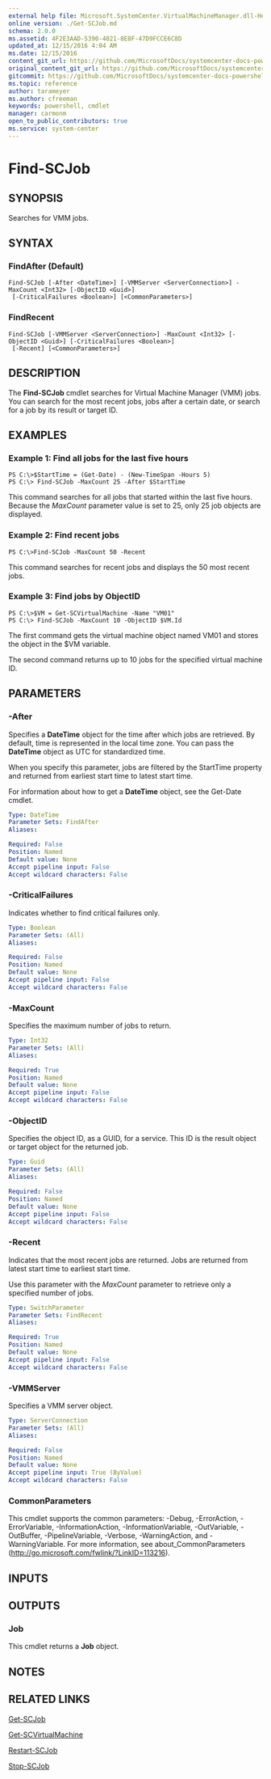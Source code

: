 ```yaml
---
external help file: Microsoft.SystemCenter.VirtualMachineManager.dll-Help.xml
online version: ./Get-SCJob.md
schema: 2.0.0
ms.assetid: 4F2E3AAD-5390-4021-8E8F-47D9FCCE6C8D
updated_at: 12/15/2016 4:04 AM
ms.date: 12/15/2016
content_git_url: https://github.com/MicrosoftDocs/systemcenter-docs-powershell/blob/master/systemcenter-cmdlets/SystemCenter2016/VirtualMachineManager/vlatest/Find-SCJob.md
original_content_git_url: https://github.com/MicrosoftDocs/systemcenter-docs-powershell/blob/master/systemcenter-cmdlets/SystemCenter2016/VirtualMachineManager/vlatest/Find-SCJob.md
gitcommit: https://github.com/MicrosoftDocs/systemcenter-docs-powershell/blob/7df4508c7b907a214e6a8eca76037b06065ef078/systemcenter-cmdlets/SystemCenter2016/VirtualMachineManager/vlatest/Find-SCJob.md
ms.topic: reference
author: tarameyer
ms.author: cfreeman
keywords: powershell, cmdlet
manager: carmonm
open_to_public_contributors: true
ms.service: system-center
---
```


# Find-SCJob

## SYNOPSIS
Searches for VMM jobs.

## SYNTAX

### FindAfter (Default)
```
Find-SCJob [-After <DateTime>] [-VMMServer <ServerConnection>] -MaxCount <Int32> [-ObjectID <Guid>]
 [-CriticalFailures <Boolean>] [<CommonParameters>]
```

### FindRecent
```
Find-SCJob [-VMMServer <ServerConnection>] -MaxCount <Int32> [-ObjectID <Guid>] [-CriticalFailures <Boolean>]
 [-Recent] [<CommonParameters>]
```

## DESCRIPTION
The **Find-SCJob** cmdlet searches for Virtual Machine Manager (VMM) jobs.
You can search for the most recent jobs, jobs after a certain date, or search for a job by its result or target ID.

## EXAMPLES

### Example 1: Find all jobs for the last five hours
```
PS C:\>$StartTime = (Get-Date) - (New-TimeSpan -Hours 5)
PS C:\> Find-SCJob -MaxCount 25 -After $StartTime
```

This command searches for all jobs that started within the last five hours.
Because the *MaxCount* parameter value is set to 25, only 25 job objects are displayed.

### Example 2: Find recent jobs
```
PS C:\>Find-SCJob -MaxCount 50 -Recent
```

This command searches for recent jobs and displays the 50 most recent jobs.

### Example 3: Find jobs by ObjectID
```
PS C:\>$VM = Get-SCVirtualMachine -Name "VM01"
PS C:\> Find-SCJob -MaxCount 10 -ObjectID $VM.Id
```

The first command gets the virtual machine object named VM01 and stores the object in the $VM variable.

The second command returns up to 10 jobs for the specified virtual machine ID.

## PARAMETERS

### -After
Specifies a **DateTime** object for the time after which jobs are retrieved.
By default, time is represented in the local time zone.
You can pass the **DateTime** object as UTC for standardized time.

When you specify this parameter, jobs are filtered by the StartTime property and returned from earliest start time to latest start time.

For information about how to get a **DateTime** object, see the Get-Date cmdlet.

```yaml
Type: DateTime
Parameter Sets: FindAfter
Aliases: 

Required: False
Position: Named
Default value: None
Accept pipeline input: False
Accept wildcard characters: False
```

### -CriticalFailures
Indicates whether to find critical failures only.

```yaml
Type: Boolean
Parameter Sets: (All)
Aliases: 

Required: False
Position: Named
Default value: None
Accept pipeline input: False
Accept wildcard characters: False
```

### -MaxCount
Specifies the maximum number of jobs to return.

```yaml
Type: Int32
Parameter Sets: (All)
Aliases: 

Required: True
Position: Named
Default value: None
Accept pipeline input: False
Accept wildcard characters: False
```

### -ObjectID
Specifies the object ID, as a GUID, for a service.
This ID is the result object or target object for the returned job.

```yaml
Type: Guid
Parameter Sets: (All)
Aliases: 

Required: False
Position: Named
Default value: None
Accept pipeline input: False
Accept wildcard characters: False
```

### -Recent
Indicates that the most recent jobs are returned.
Jobs are returned from latest start time to earliest start time.

Use this parameter with the *MaxCount* parameter to retrieve only a specified number of jobs.

```yaml
Type: SwitchParameter
Parameter Sets: FindRecent
Aliases: 

Required: True
Position: Named
Default value: None
Accept pipeline input: False
Accept wildcard characters: False
```

### -VMMServer
Specifies a VMM server object.

```yaml
Type: ServerConnection
Parameter Sets: (All)
Aliases: 

Required: False
Position: Named
Default value: None
Accept pipeline input: True (ByValue)
Accept wildcard characters: False
```

### CommonParameters
This cmdlet supports the common parameters: -Debug, -ErrorAction, -ErrorVariable, -InformationAction, -InformationVariable, -OutVariable, -OutBuffer, -PipelineVariable, -Verbose, -WarningAction, and -WarningVariable. For more information, see about_CommonParameters (http://go.microsoft.com/fwlink/?LinkID=113216).

## INPUTS

## OUTPUTS

### Job
This cmdlet returns a **Job** object.

## NOTES

## RELATED LINKS

[Get-SCJob](xref:SystemCenter2016/VirtualMachineManager/vlatest/Get-SCJob.md)

[Get-SCVirtualMachine](xref:SystemCenter2016/VirtualMachineManager/vlatest/Get-SCVirtualMachine.md)

[Restart-SCJob](xref:SystemCenter2016/VirtualMachineManager/vlatest/Restart-SCJob.md)

[Stop-SCJob](xref:SystemCenter2016/VirtualMachineManager/vlatest/Stop-SCJob.md)

